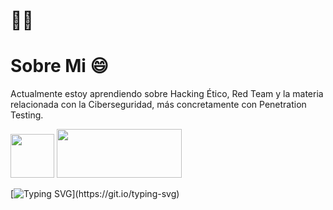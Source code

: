 <!--
**MBaeza00/Mbaeza00** is a ✨ _special_ ✨ repository because its `README.md` (this file) appears on your GitHub profile.

Here are some ideas to get you started:

- 🔭 I’m currently working on ...
- 🌱 I’m currently learning ...
- 👯 I’m looking to collaborate on ...
- 🤔 I’m looking for help with ...
- 💬 Ask me about ...
- 📫 How to reach me: ...
- 😄 Pronouns: ...
- ⚡ Fun fact: ...
-->

# 👋👋

 # Sobre Mi 😄
 Actualmente estoy aprendiendo sobre Hacking Ético, Red Team y la materia relacionada con la Ciberseguridad, más concretamente con Penetration Testing.
<p align = "left">
   <a href="https://www.linkedin.com/in/mbaeza00" target="_blank"><img src="https://upload.wikimedia.org/wikipedia/commons/thumb/c/ca/LinkedIn_logo_initials.png/800px-LinkedIn_logo_initials.png" target="_blank" height="70" ></a> 
<a href="https://app.hackthebox.com/users/805063" target="_blank"><img src="https://miro.medium.com/max/768/1*n4gSd9adtSyz10nilEDdIQ.png" target="_blank" width="200" height="78"></a> 
  
</p>

[![Typing SVG](https://readme-typing-svg.herokuapp.com?duration=3000&color=F73018C5&lines=¡Bienvenido+%24USER!;¡Este+es+mi+GitHub!)](https://git.io/typing-svg)

